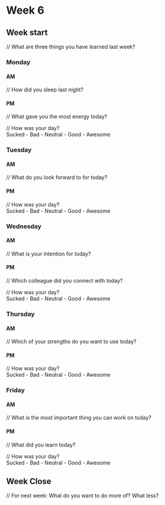 # Week 6

## Week start
// What are three things you have learned last week?

### Monday

#### AM

// How did you sleep last night?

#### PM

// What gave you the most energy today?

// How was your day?   
 Sucked - Bad - Neutral - Good - Awesome

### Tuesday

#### AM
// What do you look forward to for today?

#### PM

// How was your day?   
Sucked - Bad - Neutral - Good - Awesome

### Wednesday

#### AM
// What is your intention for today?

#### PM

// Which colleague did you connect with today?

// How was your day?    
Sucked - Bad - Neutral - Good - Awesome

### Thursday

#### AM
// Which of your strengths do you want to use today?

#### PM

// How was your day?    
Sucked - Bad - Neutral - Good - Awesome

### Friday

#### AM
// What is the most important thing you can work on today?

#### PM
// What did you learn today?  

// How was your day?    
Sucked - Bad - Neutral - Good - Awesome

## Week Close
// For next week: What do you want to do more of? What less?
